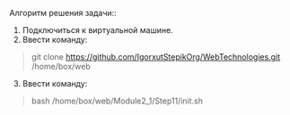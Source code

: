 Алгоритм решения задачи::

 1. Подключиться к виртуальной машине.
 2. Ввести команду:
 
 > git clone https://github.com/IgorxutStepikOrg/WebTechnologies.git /home/box/web

 3. Ввести команду:
 
 >bash /home/box/web/Module2_1/Step11/init.sh
